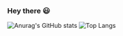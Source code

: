 ### Hey there 😃 

![Anurag's GitHub stats](https://github-readme-stats.vercel.app/api?username=Sumanee&show_icons=true&theme=radical)
![Top Langs](https://github-readme-stats.vercel.app/api/top-langs/?username=Sumanee&layout=compact)









